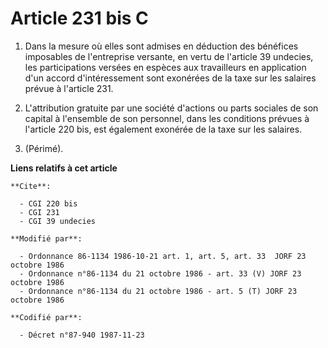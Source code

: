 # Article 231 bis C

1. Dans la mesure où elles sont admises en déduction des bénéfices imposables de l'entreprise versante, en vertu de l'article
39 undecies, les participations versées en espèces aux travailleurs en application d'un accord d'intéressement sont exonérées
de la taxe sur les salaires prévue à l'article 231.

2. L'attribution gratuite par une société d'actions ou parts sociales de son capital à l'ensemble de son personnel, dans les
conditions prévues à l'article 220 bis, est également exonérée de la taxe sur les salaires.

3. (Périmé).

**Liens relatifs à cet article**

	**Cite**:

	  - CGI 220 bis
	  - CGI 231
	  - CGI 39 undecies

	**Modifié par**:

	  - Ordonnance 86-1134 1986-10-21 art. 1, art. 5, art. 33  JORF 23 octobre 1986
	  - Ordonnance n°86-1134 du 21 octobre 1986 - art. 33 (V) JORF 23 octobre 1986
	  - Ordonnance n°86-1134 du 21 octobre 1986 - art. 5 (T) JORF 23 octobre 1986

	**Codifié par**:

	  - Décret n°87-940 1987-11-23
